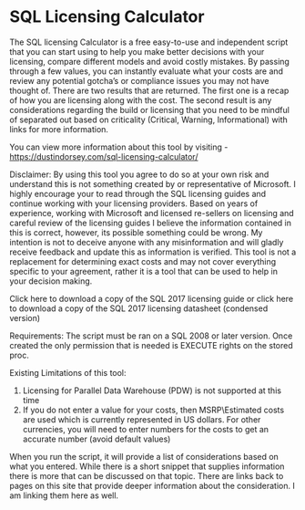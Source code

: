 # SQL Licensing Calculator

The SQL licensing Calculator is a free easy-to-use and independent script that you can start using to help you make better decisions with your licensing, compare different models and avoid costly mistakes. By passing through a few values, you can instantly evaluate what your costs are and review any potential gotcha’s or compliance issues you may not have thought of. There are two results that are returned. The first one is a recap of how you are licensing along with the cost. The second result is any considerations regarding the build or licensing that you need to be mindful of separated out based on criticality (Critical, Warning, Informational) with links for more information.

You can view more information about this tool by visiting - https://dustindorsey.com/sql-licensing-calculator/

Disclaimer: By using this tool you agree to do so at your own risk and understand this is not something created by or representative of Microsoft. I highly encourage your to read through the SQL licensing guides and continue working with your licensing providers. Based on years of experience, working with Microsoft and licensed re-sellers on licensing and careful review of the licensing guides I believe the information contained in this is correct, however, its possible something could be wrong. My intention is not to deceive anyone with any misinformation and will gladly receive feedback and update this as information is verified. This tool is not a replacement for determining exact costs and may not cover everything specific to your agreement, rather it is a tool that can be used to help in your decision making.

Click here to download a copy of the SQL 2017 licensing guide or click here to download a copy of the SQL 2017 licensing datasheet (condensed version)

Requirements: The script must be ran on a SQL 2008 or later version. Once created the only permission that is needed is EXECUTE rights on the stored proc.

Existing Limitations of this tool:
1. Licensing for Parallel Data Warehouse (PDW) is not supported at this time
2. If you do not enter a value for your costs, then MSRP\Estimated costs are used which is currently represented in US dollars. For other currencies, you will need to enter numbers for the costs to get an accurate number (avoid default values)

When you run the script, it will provide a list of considerations based on what you entered. While there is a short snippet that supplies information there is more that can be discussed on that topic. There are links back to pages on this site that provide deeper information about the consideration. I am linking them here as well.
